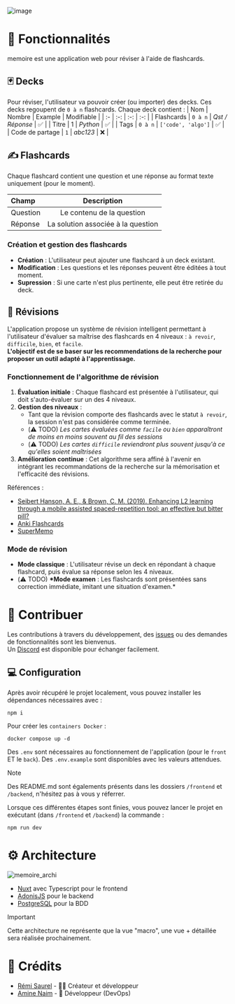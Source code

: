 ![image](https://github.com/user-attachments/assets/05b8ff42-662e-44b7-a568-9480138a9c0a)

# 🚀 Fonctionnalités

memoire est une application web pour réviser à l'aide de flashcards.

## 🃏 Decks

Pour réviser, l'utilisateur va pouvoir créer (ou importer) des decks. Ces decks regoupent de `0 à n` flashcards.
Chaque deck contient :
| Nom | Nombre | Example | Modifiable |
| :- | :-: | :-: | :-: |
| Flashcards | `0 à n` | _Qst / Réponse_ | ✅ |
| Titre | 1 | _Python_ | ✅ |
| Tags | `0 à n` | `['code', 'algo']` | ✅ |
| Code de partage | `1` | _abc123_ | ❌ |

## ✍️ Flashcards

Chaque flashcard contient une question et une réponse au format texte uniquement (pour le moment).

| Champ    |            Description             |
| :------- | :--------------------------------: |
| Question |     Le contenu de la question      |
| Réponse  | La solution associée à la question |

### Création et gestion des flashcards

- **Création** : L'utilisateur peut ajouter une flashcard à un deck existant.
- **Modification** : Les questions et les réponses peuvent être éditées à tout moment.
- **Supression** : Si une carte n'est plus pertinente, elle peut être retirée du deck.

## 🧠 Révisions

L'application propose un système de révision intelligent permettant à l'utilisateur d'évaluer sa maîtrise des flashcards en 4 niveaux :
`à revoir`, `difficile`, `bien`, et `facile`.\
**L'objectif est de se baser sur les recommendations de la recherche pour proposer un outil adapté à l'apprentissage.**

### Fonctionnement de l'algorithme de révision

1. **Évaluation initiale** : Chaque flashcard est présentée à l'utilisateur, qui doit s'auto-évaluer sur un des 4 niveaux.
2. **Gestion des niveaux** :
   - Tant que la révision comporte des flashcards avec le statut `à revoir`, la session n'est pas considérée comme terminée.
   - (⚠️ TODO) _Les cartes évaluées comme `facile` ou `bien` apparaîtront de moins en moins souvent au fil des sessions_
   - (⚠️ TODO) _Les cartes `difficile` reviendront plus souvent jusqu'à ce qu'elles soient maîtrisées_
3. **Amélioration continue** : Cet algorithme sera affiné à l'avenir en intégrant les recommandations de la recherche sur la mémorisation et l'efficacité des révisions.

Références :

- [Seibert Hanson, A. E., & Brown, C. M. (2019). Enhancing L2 learning through a mobile assisted spaced-repetition tool: an effective but bitter pill?](https://www.tandfonline.com/doi/full/10.1080/09588221.2018.1552975?scroll=top&needAccess=true)
- [Anki Flashcards](https://faqs.ankiweb.net/what-spaced-repetition-algorithm.html)
- [SuperMemo](https://www.supermemo.com/en/archives1990-2015/english/ol/sm2)

### Mode de révision

- **Mode classique** : L'utilisateur révise un deck en répondant à chaque flashcard, puis évalue sa réponse selon les 4 niveaux.
- (⚠️ TODO) **\*Mode examen** : Les flashcards sont présentées sans correction immédiate, imitant une situation d'examen.\*

# 🤝 Contribuer

Les contributions à travers du développement, des [issues](https://github.com/RemiSaurel/memoire/issues) ou des demandes de fonctionnalités sont les bienvenus. \
Un [Discord](https://discord.gg/CcqzXXJfvm) est disponible pour échanger facilement.

## 💻 Configuration

Après avoir récupéré le projet localement, vous pouvez installer les dépendances nécessaires avec :

```
npm i
```

Pour créer les `containers Docker` :

```
docker compose up -d
```

Des `.env` sont nécessaires au fonctionnement de l'application (pour le `front` ET le `back`). Des `.env.example` sont disponibles avec les valeurs attendues.

> [!NOTE]  
> Des README.md sont égalements présents dans les dossiers `/frontend` et `/backend`, n'hésitez pas à vous y réferrer.

Lorsque ces différentes étapes sont finies, vous pouvez lancer le projet en exécutant (dans `/frontend` et `/backend`) la commande :

```
npm run dev
```

# ⚙️ Architecture

![memoire_archi](https://github.com/user-attachments/assets/1a72fa69-2003-4710-9fe9-dda5ff47e942)

- [Nuxt](https://nuxt.com/) avec Typescript pour le frontend
- [AdonisJS](https://adonisjs.com/) pour le backend
- [PostgreSQL](https://www.postgresql.org/) pour la BDD

> [!IMPORTANT]  
> Cette architecture ne représente que la vue "macro", une vue + détaillée sera réalisée prochainement.

# 🙏 Crédits

- [Rémi Saurel](https://github.com/RemiSaurel) - 🧑‍💻 Créateur et développeur
- [Amine Naim](https://github.com/aminenaim) - 🚰 Développeur (DevOps)
